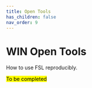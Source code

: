 ```yaml
---
title: Open Tools
has_children: false
nav_order: 9
---
```


# WIN Open Tools
How to use FSL reproducibly.

<mark>To be completed</mark>
